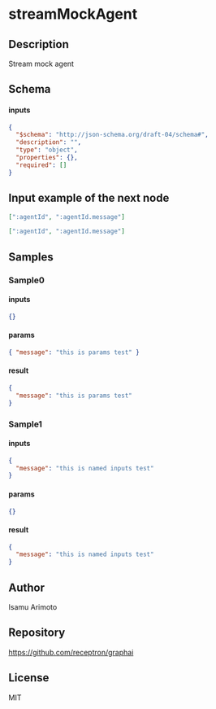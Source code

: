 # streamMockAgent

## Description

Stream mock agent

## Schema

#### inputs

```json
{
  "$schema": "http://json-schema.org/draft-04/schema#",
  "description": "",
  "type": "object",
  "properties": {},
  "required": []
}
```

## Input example of the next node

```json
[":agentId", ":agentId.message"]
```

```json
[":agentId", ":agentId.message"]
```

## Samples

### Sample0

#### inputs

```json
{}
```

#### params

```json
{ "message": "this is params test" }
```

#### result

```json
{
  "message": "this is params test"
}
```

### Sample1

#### inputs

```json
{
  "message": "this is named inputs test"
}
```

#### params

```json
{}
```

#### result

```json
{
  "message": "this is named inputs test"
}
```

## Author

Isamu Arimoto

## Repository

https://github.com/receptron/graphai

## License

MIT
